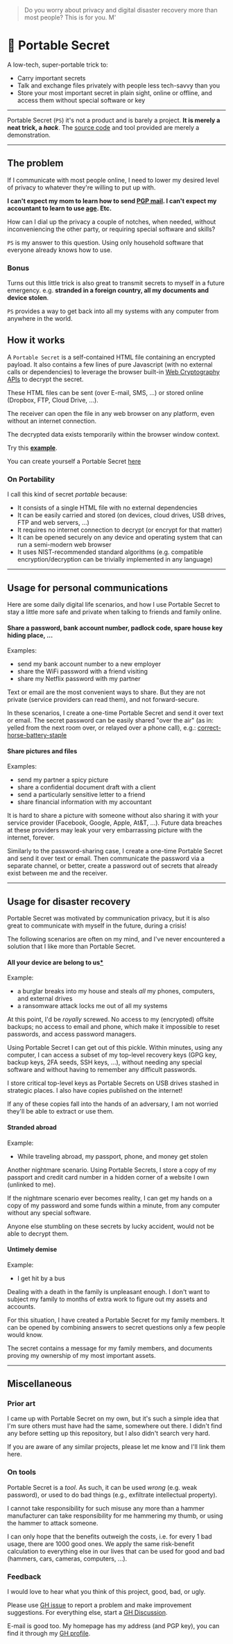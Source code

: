 
 > Do you worry about privacy and digital disaster recovery more than most people?
 > This is for you.
 > M'

# 🔐 Portable Secret
A low-tech, super-portable trick to:
 * Carry important secrets
 * Talk and exchange files privately with people less tech-savvy than you
 * Store your most important secret in plain sight, online or offline, and access them without special software or key

---

Portable Secret (`PS`) it's not a product and is barely a project.
**It is merely a neat trick, a *hack***.
The [source code](https://github.com/mprimi/portable-secret) and tool provided are merely a demonstration.

---

## The problem

If I communicate with most people online, I need to lower my desired level of privacy to whatever they're willing to put up with.

**I can't expect my mom to learn how to send [PGP mail](https://en.wikipedia.org/wiki/Pretty_Good_Privacy). I can't expect my accountant to learn to use [age](https://github.com/FiloSottile/age). Etc.**

How can I dial up the privacy a couple of notches, when needed, without inconveniencing the other party, or requiring special software and skills?

`PS` is my answer to this question. Using only household software that everyone already knows how to use.

### Bonus

Turns out this little trick is also great to transmit secrets to myself in a future emergency.
e.g. **stranded in a foreign country, all my documents and device stolen**.

`PS` provides a way to get back into all my systems with any computer from anywhere in the world.

## How it works

A `Portable Secret` is a self-contained HTML file containing an encrypted payload.
It also contains a few lines of pure Javascript (with no external calls or dependencies) to leverage the browser built-in [Web Cryptography APIs](https://developer.mozilla.org/en-US/docs/Web/API/Web_Crypto_API) to decrypt the secret.

These HTML files can be sent (over E-mail, SMS, ...) or stored online (Dropbox, FTP, Cloud Drive, ...).

The receiver can open the file in any web browser on any platform, even without an internet connection.

The decrypted data exists temporarily within the browser window context.

Try this **[example](https://mprimi.github.io/portable-secret/example.html)**.

You can create yourself a Portable Secret [here](https://mprimi.github.io/portable-secret/create.html)

### On Portability

I call this kind of secret *portable* because:

 * It consists of a single HTML file with no external dependencies
 * It can be easily carried and stored (on devices, cloud drives, USB drives, FTP and web servers, ...)
 * It requires no internet connection to decrypt (or encrypt for that matter)
 * It can be opened securely on any device and operating system that can run a semi-modern web browser
 * It uses NIST-recommended standard algorithms (e.g. compatible encryption/decryption can be trivially implemented in any language)

---

## Usage for personal communications

Here are some daily digital life scenarios, and how I use Portable Secret to stay a little more safe and private when talking to friends and family online.

#### Share a password, bank account number, padlock code, spare house key hiding place, ...

Examples:
 * send my bank account number to a new employer
 * share the WiFi password with a friend visiting
 * share my Netflix password with my partner

Text or email are the most convenient ways to share. But they are not private (service providers can read them), and not forward-secure.

In these scenarios, I create a one-time Portable Secret and send it over text or email. The secret password can be easily shared "over the air" (as in: yelled from the next room over, or relayed over a phone call), e.g.: [correct-horse-battery-staple](https://xkcd.com/936/)

#### Share pictures and files

Examples:
 * send my partner a spicy picture
 * share a confidential document draft with a client
 * send a particularly sensitive letter to a friend
 * share financial information with my accountant

It is hard to share a picture with someone without also sharing it with your service provider (Facebook, Google, Apple, At&T, ...). Future data breaches at these providers may leak your very embarrassing picture with the internet, forever.

Similarly to the password-sharing case, I create a one-time Portable Secret and send it over text or email. Then communicate the password via a separate channel, or better, create a password out of secrets that already exist between me and the receiver.

---

## Usage for disaster recovery

Portable Secret was motivated by communication privacy, but it is also great to communicate with myself in the future, during a crisis!

The following scenarios are often on my mind, and I've never encountered a solution that I like more than Portable Secret.

#### All your device are belong to us[*](https://en.wikipedia.org/wiki/All_your_base_are_belong_to_us)

Example:
 * a burglar breaks into my house and steals *all* my phones, computers, and external drives
 * a ransomware attack locks me out of all my systems

At this point, I'd be *royally* screwed. No access to my (encrypted) offsite backups; no access to email and phone, which make it impossible to reset passwords, and access password managers.

Using Portable Secret I can get out of this pickle.
Within minutes, using any computer, I can access a subset of my top-level recovery keys (GPG key, backup keys, 2FA seeds, SSH keys, ...), without needing any special software and without having to remember any difficult passwords.

I store critical top-level keys as Portable Secrets on USB drives stashed in strategic places. I also have copies published on the internet!

If any of these copies fall into the hands of an adversary, I am not worried they'll be able to extract or use them.

#### Stranded abroad

Example:
 * While traveling abroad, my passport, phone, and money get stolen

Another nightmare scenario. Using Portable Secrets, I store a copy of my passport and credit card number in a hidden corner of a website I own (unlinked to me).

If the nightmare scenario ever becomes reality, I can get my hands on a copy of my password and some funds within a minute, from any computer without any special software.

Anyone else stumbling on these secrets by lucky accident, would not be able to decrypt them.

#### Untimely demise

Example:
 * I get hit by a bus

Dealing with a death in the family is unpleasant enough. I don't want to subject my family to months of extra work to figure out my assets and accounts.

For this situation, I have created a Portable Secret for my family members. It can be opened by combining answers to secret questions only a few people would know.

The secret contains a message for my family members, and documents proving my ownership of my most important assets.

---

## Miscellaneous

### Prior art

I came up with Portable Secret on my own, but it's such a simple idea that I'm sure others must have had the same, somewhere out there. I didn't find any before setting up this repository, but I also didn't search very hard.

If you are aware of any similar projects, please let me know and I'll link them here.

### On tools

Portable Secret is a *tool*. As such, it can be used *wrong* (e.g. weak password), or used to do bad things (e.g., exfiltrate intellectual property).

I cannot take responsibility for such misuse any more than a hammer manufacturer can take responsibility for me hammering my thumb, or using the hammer to attack someone.

I can only hope that the benefits outweigh the costs, i.e. for every 1 bad usage, there are 1000 good ones.
We apply the same risk-benefit calculation to everything else in our lives that can be used for good and bad (hammers, cars, cameras, computers, ...).


### Feedback

I would love to hear what you think of this project, good, bad, or ugly.

Please use [GH issue](https://github.com/mprimi/portable-secret/issues) to report a problem and make improvement suggestions. For everything else, start a [GH Discussion](https://github.com/mprimi/portable-secret/discussions).

E-mail is good too. My homepage has my address (and PGP key), you can find it through my [GH profile](https://github.com/mprimi).
